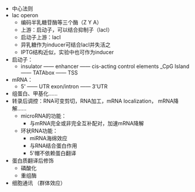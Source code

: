 # 
- 中心法则
- lac operon
  - 编码半乳糖苷酶等三个酶（Z Y A）
  - 上游：启动子，可以结合抑制子（lacI）
  - 启动子上游：lacI
  - 异乳糖作为inducer可结合lacI并失活之
  - IPTG结构近似，实验中也可作为inducer
- 启动子：
    - insulator —— enhancer —— cis-acting control elements _CpG Island —— TATAbox —— TSS
- mRNA：
  - 5' —— UTR exon/intron —— 3'UTR
- 组蛋白、甲基化……
- 转录后调控：RNA可变剪切，RNA加工，mRNA localization， mRNA降解……
  - microRNA的功能：
    - 与mRNA完全或非完全互补配对，加速mRNA降解
  - 环状RNA功能：
    - miRNA海绵效应
    - 与RNA结合蛋白作用
    - 5'帽不依赖蛋白翻译
- 蛋白质翻译后修饰
  - 磷酸化
  - 重组酶
- 细胞通讯  （群体效应）
